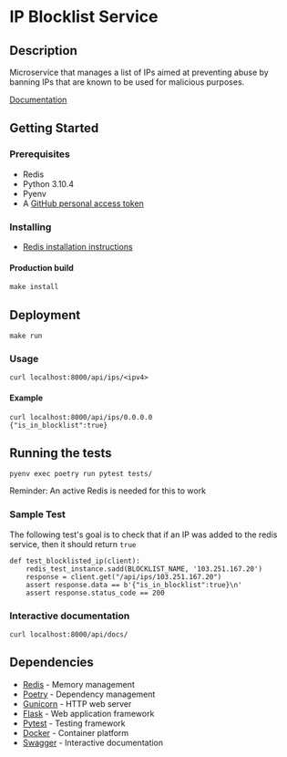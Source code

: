 # IP Blocklist Service

## Description

Microservice that manages a list of IPs aimed at preventing abuse by
banning IPs that are known to be used for malicious purposes.

[Documentation](info.md)

## Getting Started

### Prerequisites

- Redis
- Python 3.10.4
- Pyenv
- A [GitHub personal access token](https://docs.github.com/en/authentication/keeping-your-account-and-data-secure/managing-your-personal-access-tokens)

### Installing

- [Redis installation instructions](https://redis.io/docs/install/install-redis/)

#### Production build

    make install

## Deployment

    make run

### Usage

    curl localhost:8000/api/ips/<ipv4>

#### Example

    curl localhost:8000/api/ips/0.0.0.0    
    {"is_in_blocklist":true}


## Running the tests

    pyenv exec poetry run pytest tests/

Reminder: An active Redis is needed for this to work

### Sample Test

The following test's goal is to check that if an IP was added
to the redis service, then it should return `true`

    def test_blocklisted_ip(client):
        redis_test_instance.sadd(BLOCKLIST_NAME, '103.251.167.20')
        response = client.get("/api/ips/103.251.167.20")
        assert response.data == b'{"is_in_blocklist":true}\n'
        assert response.status_code == 200

### Interactive documentation

    curl localhost:8000/api/docs/

## Dependencies

  - [Redis](https://redis.io/) - Memory management
  - [Poetry](https://python-poetry.org/) - Dependency management
  - [Gunicorn](https://gunicorn.org/) - HTTP web server
  - [Flask](https://flask.palletsprojects.com/) - Web application framework
  - [Pytest](https://pytest.org/) - Testing framework
  - [Docker](https://www.docker.com/) - Container platform
  - [Swagger](https://swagger.io/) - Interactive documentation

